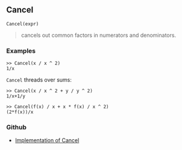## Cancel

```
Cancel(expr)
```

> cancels out common factors in numerators and denominators.

### Examples

```
>> Cancel(x / x ^ 2)
1/x
```

`Cancel` threads over sums:

```
>> Cancel(x / x ^ 2 + y / y ^ 2)
1/x+1/y
 
>> Cancel(f(x) / x + x * f(x) / x ^ 2)
(2*f(x))/x
```

### Github

* [Implementation of Cancel](https://github.com/axkr/symja_android_library/blob/master/symja_android_library/matheclipse-core/src/main/java/org/matheclipse/core/builtin/Algebra.java#L534) 
